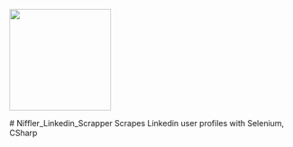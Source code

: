<p float="top">
<img src="/icos/niffler_icon.ico" width="180" height="180"> 
</p>
  # Niffler_Linkedin_Scrapper
Scrapes Linkedin user profiles with Selenium, CSharp

